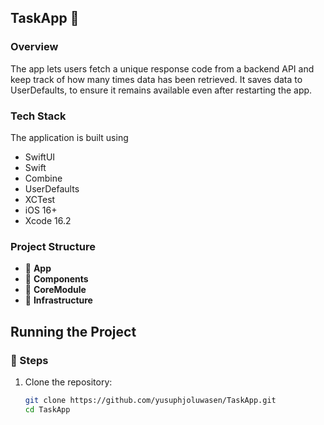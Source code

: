 ## TaskApp 🚀

### Overview  
The app lets users fetch a unique response code from a backend API and keep track of how many times data has been retrieved. It saves data to UserDefaults, to ensure it remains available even after restarting the app.

### Tech Stack 
The application is built using
- SwiftUI
- Swift
- Combine
- UserDefaults  
- XCTest
- iOS 16+
- Xcode 16.2  

### Project Structure  
- 📂 **App**  
- 📂 **Components**  
- 📂 **CoreModule**  
- 📂 **Infrastructure**   

## Running the Project  

### 📌 Steps  
1. Clone the repository:  
   ```sh
   git clone https://github.com/yusuphjoluwasen/TaskApp.git
   cd TaskApp

